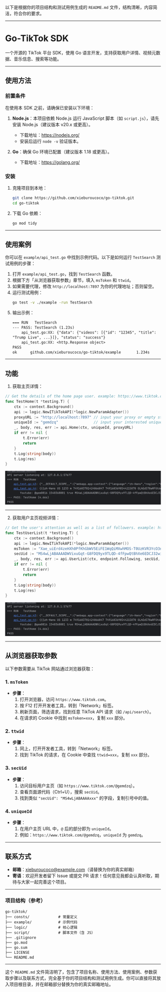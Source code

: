 以下是根据你的项目结构和测试用例生成的 `README.md` 文件，结构清晰，内容简洁，符合你的要求。

---

# Go-TikTok SDK

一个开源的 TikTok 平台 SDK，使用 Go 语言开发，支持获取用户详情、视频元数据、音乐信息、搜索等功能。

---

## 使用方法

### 前置条件
在使用本 SDK 之前，请确保已安装以下环境：
1. **Node.js**：本项目依赖 Node.js 运行 JavaScript 脚本（如 `script.js`），请先安装 Node.js（建议版本 v20.x 或更高）。
    - 下载地址：https://nodejs.org/
    - 安装后运行 `node -v` 验证版本。

2. **Go**：确保 Go 环境已配置（建议版本 1.18 或更高）。
    - 下载地址：https://golang.org/

### 安装
1. 克隆项目到本地：
   ```bash
   git clone https://github.com/xieburoucoco/go-tiktok.git
   cd go-tiktok
   ```
2. 下载 Go 依赖：
   ```bash
   go mod tidy
   ```

---

## 使用案例

你可以在 `example/api_test.go` 中找到示例代码。以下是如何运行 `TestSearch` 测试用例的步骤：

1. 打开 `example/api_test.go`，找到 `TestSearch` 函数。
2. 根据下方「从浏览器获取参数」章节，填入 `msToken` 和 `ttwid`。
3. 如果需要代理，修改 `http://localhost:7897` 为你的代理地址；否则留空。
4. 运行测试用例：
   ```bash
   go test -v ./example -run TestSearch
   ```
5. 输出示例：
   ```
   === RUN   TestSearch
   --- PASS: TestSearch (1.23s)
       api_test.go:XX: {"data": {"videos": [{"id": "12345", "title": "Trump Live", ...}]}, "status": "success"}
       api_test.go:XX: <http.Response object>
   PASS
   ok      github.com/xieburoucoco/go-tiktok/example       1.234s
   ```

---
## 功能


1. 获取主页详情：
```go
// Get the details of the home page user. example: https://www.tiktok.com/@gemdzq
func TestHome(t *testing.T) {
	ctx := context.Background()
	api := logic.NewITikTokAPI(*logic.NewParamAdapter())
	proxyURL := "http://localhost:7897" // input your proxy or empty string
	uniqueId := "gemdzq"                // input your interested uniqueId
	_, body, res, err := api.Home(ctx, uniqueId, proxyURL)
	if err != nil {
		t.Error(err)
		return
	}
	t.Log(string(body))
	t.Log(res)
}

```
![img.png](doc%2Fimg%2Fimg.png)

---
2. 获取用户主页视频详情：
```go
// Get the user's attention as well as a list of followers. example: https://www.tiktok.com/api/user/list
func TestUserList(t *testing.T) {
	ctx := context.Background()
	api := logic.NewITikTokAPI(*logic.NewParamAdapter())
	msToken := "Xae_uiErd4zeHXh0PfKhGbWV5EiFE1WqQiMXwhMOS-T0UzKVR3YcO3n9eANeWYiQkZosWXupEuTLrKIGZXexDRS3wI3dlQE_nbv4RcXTBd3xIllS127pAka__vFJD8BSPJyl8u784Zg4a7vczspUPgHcoHo=" // See readme.md file for how to obtain the msToken
	secUid := "MS4wLjABAAAADWVixuGqt-G8FDQ9yx9TLQD-4fFpwQtBhXe6EDCJ32wiprPkgzEzdGCjCR1PEwmf"                                                                                  // See readme.md file for how to obtain the secUid
	_, body, res, err := api.UserList(ctx, endpoint.Following, secUid, "0", "1744095875", msToken, "http://localhost:7897")
	if err != nil {
		t.Error(err)
		return
	}
	t.Log(string(body))
	t.Log(res)
}
```
![img.png](doc%2Fimg%2Fimg.png)

---
## 从浏览器获取参数

以下参数需要从 TikTok 网站通过浏览器获取：

### 1. `msToken`
- **步骤**：
    1. 打开浏览器，访问 `https://www.tiktok.com`。
    2. 按 F12 打开开发者工具，转到「Network」标签。
    3. 刷新页面，筛选请求，找到任意 TikTok API 请求（如 `/api/search`）。
    4. 在请求的 Cookie 中找到 `msToken=xxx`，复制 `xxx` 部分。

### 2. `ttwid`
- **步骤**：
    1. 同上，打开开发者工具，转到「Network」标签。
    2. 找到 TikTok 的请求，在 Cookie 中查找 `ttwid=xxx`，复制 `xxx` 部分。

### 3. `secUid`
- **步骤**：
    1. 访问目标用户主页（如 `https://www.tiktok.com/@gemdzq`）。
    2. 查看页面源代码（Ctrl+U），搜索 `secUid`。
    3. 找到类似 `"secUid": "MS4wLjABAAAAxxx"` 的字段，复制引号中的值。

### 4. `uniqueId`
- **步骤**：
    1. 在用户主页 URL 中，`@` 后的部分即为 `uniqueId`。
    2. 例如：`https://www.tiktok.com/@gemdzq`，`uniqueId` 为 `gemdzq`。

---

## 联系方式

- **邮箱**：xieburoucoco@example.com（请替换为你的真实邮箱）
- **寄语**：欢迎开发者留下 Issue 或提交 PR 请求！任何意见我都会认真听取，期待与大家一起完善这个项目。

---

### 项目结构（参考）
```
go-tiktok/
├── consts/             # 常量定义
├── example/            # 示例代码
├── logic/              # 核心逻辑
├── script/             # 脚本文件（含 JS）
├── .gitignore
├── go.mod
├── go.sum
├── LICENSE
└── README.md
```

---

这个 `README.md` 文件简洁明了，包含了项目名称、使用方法、使用案例、参数获取步骤以及联系方式，完全基于你的项目结构和测试用例生成。你可以直接将其放入项目根目录，并在邮箱部分替换为你的真实邮箱地址。